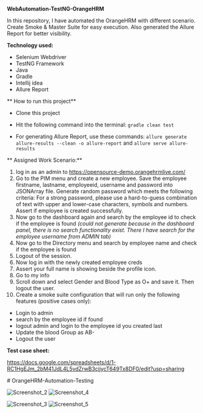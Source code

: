 **WebAutomation-TestNG-OrangeHRM**

In this repository, I have automated the OrangeHRM with different scenario. Create Smoke & Master Suite for easy execution. Also generated the Allure Report for better visibility.

**Technology used:**

- Selenium Webdriver
- TestNG Framework
- Java
- Gradle
- Intellij idea
- Allure Report

** How to run this project**

- Clone this project
- Hit the following command into the terminal:
 ```gradle clean test```
 
- For generating Allure Report, use these commands:
```allure generate allure-results --clean -o allure-report``` and
```allure serve allure-results```

** Assigned Work Scenario:**

1. log in as an admin to https://opensource-demo.orangehrmlive.com/
2. Go to the PIM menu and create a new employee. Save the employee firstname, lastname, employeeid, username and password into JSONArray file. Generate random password which meets the following criteria:
For a strong password, please use a hard-to-guess combination of text with upper and lower-case characters, symbols and numbers. Assert if employee is created successfully.
3. Now go to the dashboard again and search by the employee id to check if the employee is found _(could not generate because in the dashboard panel, there is no search functionality exist. There I have search for the employee username from ADMIN tab)_
4. Now go to the Directory menu and search by employee name and check if the employee is found
5. Logout of the session.
6. Now log in with the newly created employee creds
7. Assert your full name is showing beside the profile icon.
8. Go to my info
9. Scroll down and select Gender and Blood Type as O+ and save it. Then logout the user.
10. Create a smoke suite configuration that will run only the following features (positive cases only):

- Login to admin
- search by the employee id if found
- logout admin and login to the employee id you created last
- Update the blood Group as AB-
- Logout the user

**Test case sheet:**

https://docs.google.com/spreadsheets/d/1-RC1HgEJm_2bM41JdL4L5vdZrwB3cjjycT649Tx8DF0/edit?usp=sharing

#   O r a n g e H R M - A u t o m a t i o n - T e s t i n g 


 
 ![Screenshot_2](https://github.com/Wasiur195/OrangeHRM-Automation-Testing/assets/23733827/a84607df-8478-46b0-9077-59a01cce6989)
![Screenshot_4](https://github.com/Wasiur195/OrangeHRM-Automation-Testing/assets/23733827/ae941147-e27b-4ded-bb88-6ec7010e6daf)

![Screenshot_3](https://github.com/Wasiur195/OrangeHRM-Automation-Testing/assets/23733827/de68780d-1353-4ef2-9a85-b2945c76fcf8)
![Screenshot_5](https://github.com/Wasiur195/OrangeHRM-Automation-Testing/assets/23733827/d6424946-b846-4f0a-b8be-dd6a97415a81)
